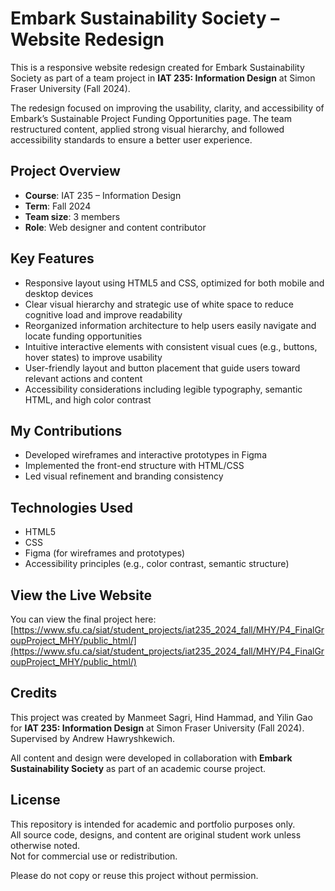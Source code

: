 # Embark Sustainability Society – Website Redesign

This is a responsive website redesign created for Embark Sustainability Society as part of a team project in **IAT 235: Information Design** at Simon Fraser University (Fall 2024).

The redesign focused on improving the usability, clarity, and accessibility of Embark’s Sustainable Project Funding Opportunities page. The team restructured content, applied strong visual hierarchy, and followed accessibility standards to ensure a better user experience.

## Project Overview

- **Course**: IAT 235 – Information Design  
- **Term**: Fall 2024  
- **Team size**: 3 members  
- **Role**: Web designer and content contributor

## Key Features

- Responsive layout using HTML5 and CSS, optimized for both mobile and desktop devices  
- Clear visual hierarchy and strategic use of white space to reduce cognitive load and improve readability  
- Reorganized information architecture to help users easily navigate and locate funding opportunities  
- Intuitive interactive elements with consistent visual cues (e.g., buttons, hover states) to improve usability  
- User-friendly layout and button placement that guide users toward relevant actions and content  
- Accessibility considerations including legible typography, semantic HTML, and high color contrast

## My Contributions

- Developed wireframes and interactive prototypes in Figma  
- Implemented the front-end structure with HTML/CSS  
- Led visual refinement and branding consistency

## Technologies Used

- HTML5  
- CSS 
- Figma (for wireframes and prototypes)  
- Accessibility principles (e.g., color contrast, semantic structure)

## View the Live Website

You can view the final project here:  
[https://www.sfu.ca/siat/student_projects/iat235_2024_fall/MHY/P4_FinalGroupProject_MHY/public_html/](https://www.sfu.ca/siat/student_projects/iat235_2024_fall/MHY/P4_FinalGroupProject_MHY/public_html/)

## Credits

This project was created by Manmeet Sagri, Hind Hammad, and Yilin Gao  
for **IAT 235: Information Design** at Simon Fraser University (Fall 2024).  
Supervised by Andrew Hawryshkewich.

All content and design were developed in collaboration with **Embark Sustainability Society** as part of an academic course project.

## License

This repository is intended for academic and portfolio purposes only.  
All source code, designs, and content are original student work unless otherwise noted.  
Not for commercial use or redistribution.

Please do not copy or reuse this project without permission.
